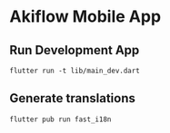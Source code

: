 # Akiflow Mobile App

## Run Development App

`flutter run -t lib/main_dev.dart`

## Generate translations

`flutter pub run fast_i18n`